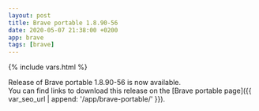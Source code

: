 ```yaml
---
layout: post
title: Brave portable 1.8.90-56
date: 2020-05-07 21:38:00 +0200
app: brave
tags: [brave]
---
```

{% include vars.html %}

Release of Brave portable 1.8.90-56 is now available.<br />
You can find links to download this release on the [Brave portable page]({{ var_seo_url | append: '/app/brave-portable/' }}).